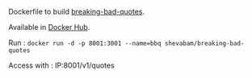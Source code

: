 Dockerfile to build [breaking-bad-quotes](https://github.com/shevabam/breaking-bad-quotes).

Available in [Docker Hub](https://hub.docker.com/r/shevabam/breaking-bad-quotes/).

Run : `docker run -d -p 8001:3001 --name=bbq shevabam/breaking-bad-quotes`

Access with : IP:8001/v1/quotes
